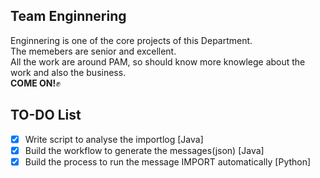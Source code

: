 
## Team Enginnering
Enginnering is one of the core projects of this Department.\
The memebers are senior and excellent.\
All the work are around PAM, so should know more knowlege about the work and also the business.\
**COME ON!**:fist:
## TO-DO List
* [x] Write script to analyse the importlog [Java]
* [x] Build the workflow to generate the messages(json) [Java]
* [x] Build the process to run the message IMPORT automatically [Python]
